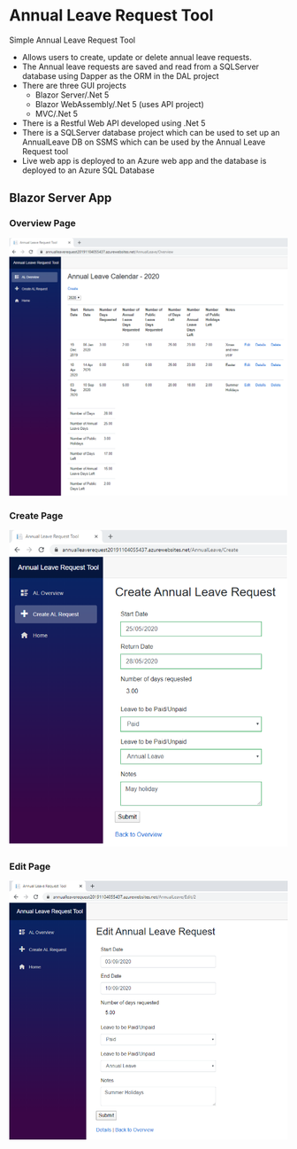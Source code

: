 # Annual Leave Request Tool
Simple Annual Leave Request Tool

* Allows users to create, update or delete annual leave requests.  
* The Annual leave requests are saved and read from a SQLServer database using Dapper as the ORM in the DAL project  
* There are three GUI projects 
  *  Blazor Server/.Net 5
  *  Blazor WebAssembly/.Net 5 (uses API project)
  *  MVC/.Net 5
* There is a Restful Web API developed using .Net 5
* There is a SQLServer database project which can be used to set up an AnnualLeave DB on SSMS which can be used by the Annual Leave Request tool
* Live web app is deployed to an Azure web app and the database is deployed to an Azure SQL Database

## Blazor Server App

### Overview Page

![](Images/OverviewPage.png)

### Create Page

![](Images/CreatePage.png)

### Edit Page

![](Images/EditPage.png)
